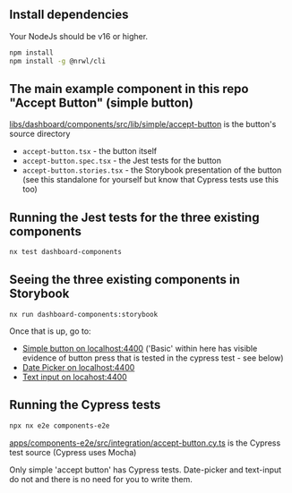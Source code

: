 ## Install dependencies

Your NodeJs should be v16 or higher.

```bash
npm install
npm install -g @nrwl/cli
```

## The main example component in this repo "Accept Button" (simple button)

[libs/dashboard/components/src/lib/simple/accept-button](libs/dashboard/components/src/lib/simple/accept-button/) is the button's source directory

* `accept-button.tsx` - the button itself
* `accept-button.spec.tsx` - the Jest tests for the button
* `accept-button.stories.tsx` - the Storybook presentation of the button (see this standalone for yourself but know that Cypress tests use this too)

## Running the Jest tests for the three existing components

```bash
nx test dashboard-components
```

## Seeing the three existing components in Storybook

```
nx run dashboard-components:storybook
```

Once that is up, go to:

* [Simple button on localhost:4400](http://localhost:4400/?path=/story/simple-accept-button--primary) ('Basic' within here has visible evidence of button press that is tested in the cypress test - see below)
* [Date Picker on localhost:4400](http://localhost:4400/?path=/story/simple-date-input--primary)
* [Text input on locahost:4400](http://localhost:4400/?path=/story/simple-text-input--primary)

## Running the Cypress tests

```bash
npx nx e2e components-e2e
```

[apps/components-e2e/src/integration/accept-button.cy.ts](apps/components-e2e/src/integration/accept-button.cy.ts) is the Cypress test source (Cypress uses Mocha)

Only simple 'accept button' has Cypress tests. Date-picker and text-input do not and there is no need for you to write them.

